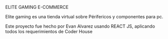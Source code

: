 ELITE GAMING E-COMMERCE

Elite gaming es una tienda virtual sobre Périfericos y componentes para pc.

Este proyecto fue hecho por Evan Alvarez usando REACT JS, aplicando todos los requerimientos de Coder House
